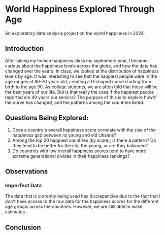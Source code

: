 # World Happiness Explored Through Age
An exploratory data analysis project on the world happiness in 2024. 

## Introduction
After taking my human happiness class my sophomore year, I became curious about the happiness levels across the globe, and how the data has changed over the years. In class, we looked at the distribution of happiness levels by age. It was interesting to see that the happiest people were in the age ranges of 60-70 years old, creating a U-shaped curve starting from birth to the age 90. As college students, we are often told that these will be the best years of our life. But is that really the case if the happiest people reported are 40 years our seniors? The purpose of this is to explore how/if the curve has changed, and the patterns among the countries listed. 

## Questions Being Explored:
1. Does a country's overall happiness score correlate with the size of the happiness gap between its young and old citizens?
2. Among the top 20 happiest countries (by score), is there a pattern? Do they tend to be better for the old, the young, or are they balanced?
3. Do countries with low overall happiness scores tend to have more extreme generational divides in their happiness rankings? 

## Observations


### Imperfect Data
The data that is currently being used has discrepencies due to the fact that I don't have access to the raw data for the happiness scores for the different age groups across the countries. However, we are still able to make estimates. 

## Conclusion

